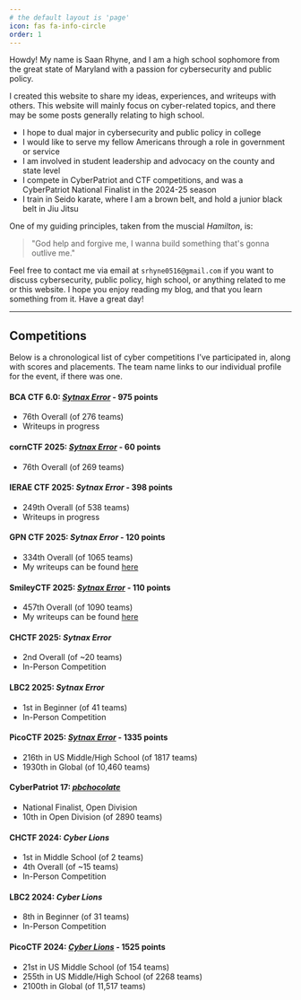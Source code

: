 ```yaml
---
# the default layout is 'page'
icon: fas fa-info-circle
order: 1
---
```


Howdy! My name is Saan Rhyne, and I am a high school sophomore from the great state of Maryland with a passion for cybersecurity and public policy.

I created this website to share my ideas, experiences, and writeups with others. This website will mainly focus on cyber-related topics, and there may be some posts generally relating to high school.

* I hope to dual major in cybersecurity and public policy in college
* I would like to serve my fellow Americans through a role in government or service
* I am involved in student leadership and advocacy on the county and state level
* I compete in CyberPatriot and CTF competitions, and was a CyberPatriot National Finalist in the 2024-25 season
* I train in Seido karate, where I am a brown belt, and hold a junior black belt in Jiu Jitsu

One of my guiding principles, taken from the muscial *Hamilton*, is:

> "God help and forgive me, I wanna build something that's gonna outlive me."

Feel free to contact me via email at `srhyne0516@gmail.com` if you want to discuss cybersecurity, public policy, high school, or anything related to me or this website. I hope you enjoy reading my blog, and that you learn something from it. Have a great day!

---

## Competitions
Below is a chronological list of cyber competitions I’ve participated in, along with scores and placements. The team name links to our individual profile for the event, if there was one.

#### BCA CTF 6.0: [*Sytnax Error*](https://play.bcactf.com/teams/70) - 975 points
* 76th Overall (of 276 teams)
* Writeups in progress

#### cornCTF 2025: [*Sytnax Error*](https://play.cornc.tf/users/105) - 60 points
* 76th Overall (of 269 teams)

#### IERAE CTF 2025: *Sytnax Error* - 398 points
* 249th Overall (of 538 teams)
* Writeups in progress

#### GPN CTF 2025: *Sytnax Error* - 120 points
* 334th Overall (of 1065 teams)
* My writeups can be found [here](/tags/gpn-ctf-2025/)

#### SmileyCTF 2025: [*Sytnax Error*](https://play.ctf.gg/profile/eYPIor_XVEJ2xog7iLugF) - 110 points
* 457th Overall (of 1090 teams)
* My writeups can be found [here](/tags/smileyctf-2025/)

#### CHCTF 2025: *Sytnax Error*
* 2nd Overall (of ~20 teams)
* In-Person Competition

#### LBC2 2025: *Sytnax Error*
* 1st in Beginner (of 41 teams)
* In-Person Competition

#### PicoCTF 2025: [*Sytnax Error*](https://play.picoctf.org/teams/15354) - 1335 points
* 216th in US Middle/High School (of 1817 teams)
* 1930th in Global (of 10,460 teams)

#### CyberPatriot 17: [*pbchocolate*](https://www.uscyberpatriot.org/Documents/CP17_Program_2025_web.pdf#page=11)
* National Finalist, Open Division
* 10th in Open Division (of 2890 teams)

#### CHCTF 2024: *Cyber Lions*
* 1st in Middle School (of 2 teams)
* 4th Overall (of ~15 teams)
* In-Person Competition

#### LBC2 2024: *Cyber Lions*
* 8th in Beginner (of 31 teams)
* In-Person Competition

#### PicoCTF 2024: [*Cyber Lions*](https://play.picoctf.org/teams/9972) - 1525 points
* 21st in US Middle School (of 154 teams)
* 255th in US Middle/High School (of 2268 teams)
* 2100th in Global (of 11,517 teams)
